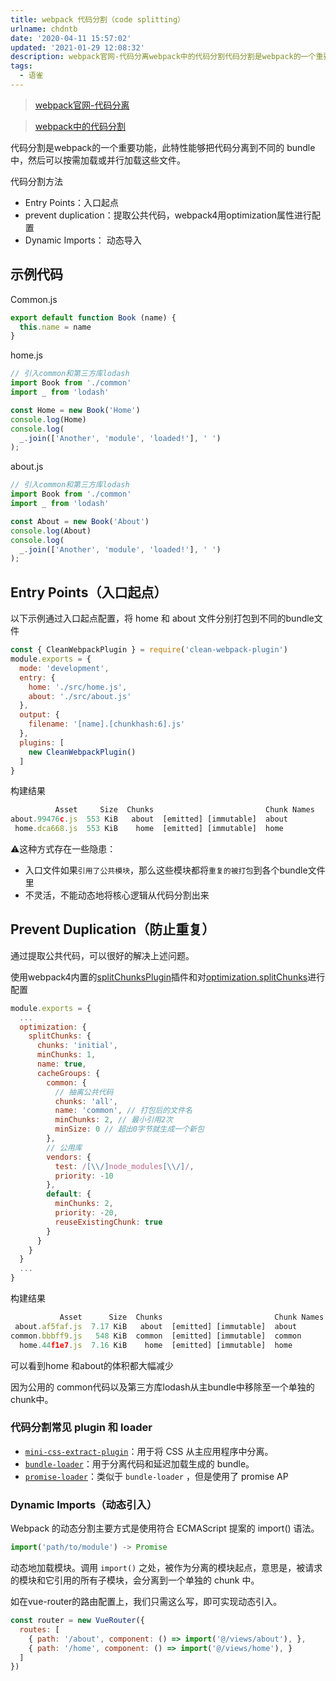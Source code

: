 ```yaml
---
title: webpack 代码分割（code splitting）
urlname: chdntb
date: '2020-04-11 15:57:02'
updated: '2021-01-29 12:08:32'
description: webpack官网-代码分离webpack中的代码分割代码分割是webpack的一个重要功能，此特性能够把代码分离到不同的 bundle 中，然后可以按需加载或并行加载这些文件。代码分割方法Entry Points：入口起点prevent duplication：提取公共代码，webpack4...
tags:
  - 语雀
---
```

> [webpack官网-代码分离](https://webpack.docschina.org/guides/code-splitting/)

> [webpack中的代码分割](https://www.jianshu.com/p/c42a817dc8cf)



代码分割是webpack的一个重要功能，此特性能够把代码分离到不同的 bundle 中，然后可以按需加载或并行加载这些文件。

代码分割方法

- Entry Points：入口起点
- prevent duplication：提取公共代码，webpack4用optimization属性进行配置
- Dynamic Imports： 动态导入

## 示例代码

Common.js

```javascript
export default function Book (name) {
  this.name = name
}
```

home.js

```javascript
// 引入common和第三方库lodash
import Book from './common'
import _ from 'lodash'

const Home = new Book('Home')
console.log(Home)
console.log(
  _.join(['Another', 'module', 'loaded!'], ' ')
);
```

about.js

```javascript
// 引入common和第三方库lodash
import Book from './common'
import _ from 'lodash'

const About = new Book('About')
console.log(About)
console.log(
  _.join(['Another', 'module', 'loaded!'], ' ')
);
```

## Entry Points（入口起点）

以下示例通过入口起点配置，将 home 和 about 文件分别打包到不同的bundle文件

```javascript
const { CleanWebpackPlugin } = require('clean-webpack-plugin')
module.exports = {
  mode: 'development',
  entry: {
    home: './src/home.js',
    about: './src/about.js'
  },
  output: {
    filename: '[name].[chunkhash:6].js'
  },
  plugins: [
    new CleanWebpackPlugin()
  ]
}
```

构建结果

```javascript
          Asset     Size  Chunks                         Chunk Names
about.99476c.js  553 KiB   about  [emitted] [immutable]  about
 home.dca668.js  553 KiB    home  [emitted] [immutable]  home
```

⚠️这种方式存在一些隐患：

- 入口文件如果`引用了公共模块`，那么这些模块都将`重复的被打包`到各个bundle文件里
- 不灵活，不能动态地将核心逻辑从代码分割出来

## Prevent Duplication（防止重复）

通过提取公共代码，可以很好的解决上述问题。

使用webpack4内置的[splitChunksPlugin](https://webpack.docschina.org/plugins/split-chunks-plugin/)插件和对[optimization.splitChunks](https://webpack.docschina.org/plugins/split-chunks-plugin/#optimization-splitchunks)进行配置

```javascript
module.exports = {
  ...
  optimization: {
    splitChunks: {
      chunks: 'initial',
      minChunks: 1,
      name: true,
      cacheGroups: {
        common: {
          // 抽离公共代码
          chunks: 'all',
          name: 'common', // 打包后的文件名
          minChunks: 2, // 最小引用2次
          minSize: 0 // 超出0字节就生成一个新包
        },
        // 公用库
        vendors: {
          test: /[\\/]node_modules[\\/]/,
          priority: -10
        },
        default: {
          minChunks: 2,
          priority: -20,
          reuseExistingChunk: true
        }
      }
    }
  }
  ...
}
```

构建结果

```javascript
           Asset      Size  Chunks                         Chunk Names
 about.af5faf.js  7.17 KiB   about  [emitted] [immutable]  about
common.bbbff9.js   548 KiB  common  [emitted] [immutable]  common
  home.44f1e7.js  7.16 KiB    home  [emitted] [immutable]  home
```

可以看到home 和about的体积都大幅减少

因为公用的 common代码以及第三方库lodash从主bundle中移除至一个单独的chunk中。

### 代码分割常见 plugin 和 loader

- [`mini-css-extract-plugin`](https://webpack.docschina.org/plugins/mini-css-extract-plugin)：用于将 CSS 从主应用程序中分离。
- [`bundle-loader`](https://webpack.docschina.org/loaders/bundle-loader)：用于分离代码和延迟加载生成的 bundle。
- [`promise-loader`](https://github.com/gaearon/promise-loader)：类似于 `bundle-loader` ，但是使用了 promise AP

### Dynamic Imports（动态引入）

Webpack 的动态分割主要方式是使用符合 ECMAScript 提案的 import() 语法。

```javascript
import('path/to/module') -> Promise
```

动态地加载模块。调用 `import()` 之处，被作为分离的模块起点，意思是，被请求的模块和它引用的所有子模块，会分离到一个单独的 chunk 中。

如在vue-router的路由配置上，我们只需这么写，即可实现动态引入。

```javascript
const router = new VueRouter({
  routes: [
    { path: '/about', component: () => import('@/views/about'), },
    { path: '/home', component: () => import('@/views/home'), }
  ]
})
```
